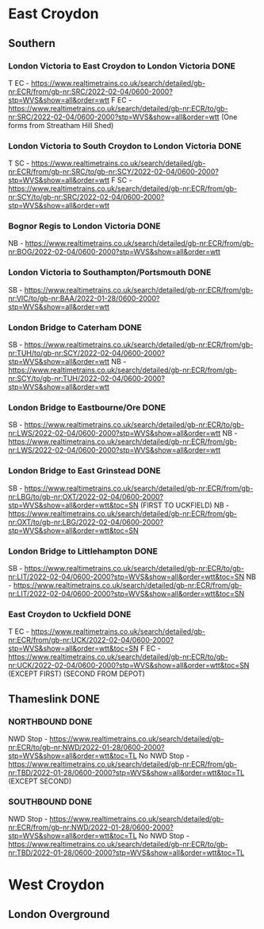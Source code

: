 # East Croydon

## Southern

### London Victoria to East Croydon to London Victoria DONE
T EC - https://www.realtimetrains.co.uk/search/detailed/gb-nr:ECR/from/gb-nr:SRC/2022-02-04/0600-2000?stp=WVS&show=all&order=wtt
F EC - https://www.realtimetrains.co.uk/search/detailed/gb-nr:ECR/to/gb-nr:SRC/2022-02-04/0600-2000?stp=WVS&show=all&order=wtt (One forms from Streatham Hill Shed)

### London Victoria to South Croydon to London Victoria DONE
T SC - https://www.realtimetrains.co.uk/search/detailed/gb-nr:ECR/from/gb-nr:SRC/to/gb-nr:SCY/2022-02-04/0600-2000?stp=WVS&show=all&order=wtt
F SC - https://www.realtimetrains.co.uk/search/detailed/gb-nr:ECR/from/gb-nr:SCY/to/gb-nr:SRC/2022-02-04/0600-2000?stp=WVS&show=all&order=wtt

### Bognor Regis to London Victoria DONE
NB - https://www.realtimetrains.co.uk/search/detailed/gb-nr:ECR/from/gb-nr:BOG/2022-02-04/0600-2000?stp=WVS&show=all&order=wtt

### London Victoria to Southampton/Portsmouth DONE
SB - https://www.realtimetrains.co.uk/search/detailed/gb-nr:ECR/from/gb-nr:VIC/to/gb-nr:BAA/2022-01-28/0600-2000?stp=WVS&show=all&order=wtt

### London Bridge to Caterham DONE
SB - https://www.realtimetrains.co.uk/search/detailed/gb-nr:ECR/from/gb-nr:TUH/to/gb-nr:SCY/2022-02-04/0600-2000?stp=WVS&show=all&order=wtt
NB - https://www.realtimetrains.co.uk/search/detailed/gb-nr:ECR/from/gb-nr:SCY/to/gb-nr:TUH/2022-02-04/0600-2000?stp=WVS&show=all&order=wtt

### London Bridge to Eastbourne/Ore DONE
SB - https://www.realtimetrains.co.uk/search/detailed/gb-nr:ECR/to/gb-nr:LWS/2022-02-04/0600-2000?stp=WVS&show=all&order=wtt
NB - https://www.realtimetrains.co.uk/search/detailed/gb-nr:ECR/from/gb-nr:LWS/2022-02-04/0600-2000?stp=WVS&show=all&order=wtt

### London Bridge to East Grinstead DONE
SB - https://www.realtimetrains.co.uk/search/detailed/gb-nr:ECR/from/gb-nr:LBG/to/gb-nr:OXT/2022-02-04/0600-2000?stp=WVS&show=all&order=wtt&toc=SN (FIRST TO UCKFIELD)
NB - https://www.realtimetrains.co.uk/search/detailed/gb-nr:ECR/from/gb-nr:OXT/to/gb-nr:LBG/2022-02-04/0600-2000?stp=WVS&show=all&order=wtt&toc=SN

### London Bridge to Littlehampton DONE
SB - https://www.realtimetrains.co.uk/search/detailed/gb-nr:ECR/to/gb-nr:LIT/2022-02-04/0600-2000?stp=WVS&show=all&order=wtt&toc=SN
NB - https://www.realtimetrains.co.uk/search/detailed/gb-nr:ECR/from/gb-nr:LIT/2022-02-04/0600-2000?stp=WVS&show=all&order=wtt&toc=SN

### East Croydon to Uckfield DONE
T EC - https://www.realtimetrains.co.uk/search/detailed/gb-nr:ECR/from/gb-nr:UCK/2022-02-04/0600-2000?stp=WVS&show=all&order=wtt&toc=SN
F EC - https://www.realtimetrains.co.uk/search/detailed/gb-nr:ECR/to/gb-nr:UCK/2022-02-04/0600-2000?stp=WVS&show=all&order=wtt&toc=SN (EXCEPT FIRST) (SECOND FROM DEPOT)

## Thameslink DONE

### NORTHBOUND DONE
NWD Stop - https://www.realtimetrains.co.uk/search/detailed/gb-nr:ECR/to/gb-nr:NWD/2022-01-28/0600-2000?stp=WVS&show=all&order=wtt&toc=TL
No NWD Stop - https://www.realtimetrains.co.uk/search/detailed/gb-nr:ECR/from/gb-nr:TBD/2022-01-28/0600-2000?stp=WVS&show=all&order=wtt&toc=TL (EXCEPT SECOND)

### SOUTHBOUND DONE
NWD Stop - https://www.realtimetrains.co.uk/search/detailed/gb-nr:ECR/from/gb-nr:NWD/2022-01-28/0600-2000?stp=WVS&show=all&order=wtt&toc=TL
No NWD Stop - https://www.realtimetrains.co.uk/search/detailed/gb-nr:ECR/to/gb-nr:TBD/2022-01-28/0600-2000?stp=WVS&show=all&order=wtt&toc=TL

# West Croydon

## London Overground